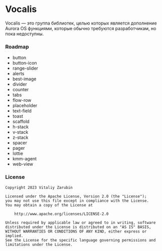 Vocalis
===================

Vocalis — это группа библиотек, целью которых является дополнение Aurora OS функциями, которые обычно
требуются разработчикам, но пока недоступны.

### Roadmap

- button
- button-icon
- range-slider
- alerts
- best-image
- divider
- counter
- tabs
- flow-row
- placeholder
- text-field
- toast
- scaffold
- h-stack
- v-stack
- z-stack
- spacer
- pager
- lottie
- kmm-agent
- web-view

### License

```
Copyright 2023 Vitaliy Zarubin

Licensed under the Apache License, Version 2.0 (the "License");
you may not use this file except in compliance with the License.
You may obtain a copy of the License at

    http://www.apache.org/licenses/LICENSE-2.0

Unless required by applicable law or agreed to in writing, software
distributed under the License is distributed on an "AS IS" BASIS,
WITHOUT WARRANTIES OR CONDITIONS OF ANY KIND, either express or implied.
See the License for the specific language governing permissions and
limitations under the License.
```